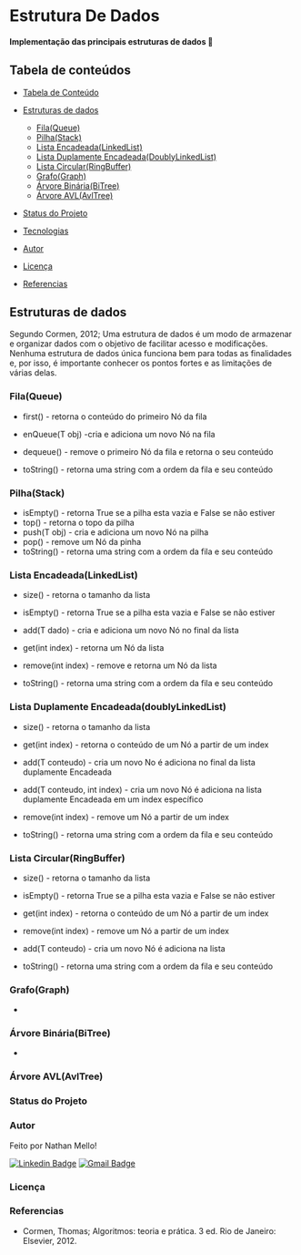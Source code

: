# Estrutura De Dados

#### Implementação das principais estruturas de dados 🎲 



## Tabela de conteúdos

   * [Tabela de Conteúdo](#tabela-de-conteúdos)

   * [Estruturas de dados](#estruturas-de-dados)
     
      * [Fila(Queue)](#fila(queue))
      * [Pilha(Stack)](#pilha(Stack))
      * [Lista Encadeada(LinkedList)](#lista-encadeada(LinkedList))
      * [Lista Duplamente Encadeada(DoublyLinkedList)](#lista-duplamente-encadeada(doublyLinkedList))
      * [Lista Circular(RingBuffer)](#lista-circular(RingBuffer))
      * [Grafo(Graph)](#Grafo(Graph))
      * [Árvore Binária(BiTree)](#árvore-binária(BiTree))
      * [Árvore AVL(AvlTree)](#árvore-AVL(AvlTree))
      
   * [Status do Projeto](#status-do-projeto)

   * [Tecnologias](#tecnologias)

* [Autor](#autor)

* [Licença](#licença)
  
* [Referencias](#referencias)
  
  
  

## Estruturas de dados

Segundo Cormen, 2012; Uma estrutura de dados é um modo de armazenar e organizar dados com o objetivo de facilitar acesso e modificações. Nenhuma estrutura de dados única funciona bem para todas as finalidades e, por isso, é importante conhecer os pontos fortes e as limitações de várias delas.

### Fila(Queue)

- first() - retorna o conteúdo do  primeiro Nó da fila

- enQueue(T obj) -cria e adiciona um novo Nó na fila

- dequeue() - remove o primeiro Nó da fila  e retorna o seu conteúdo

- toString() - retorna uma string com a ordem da fila e seu conteúdo

### Pilha(Stack)

- isEmpty() - retorna True se a pilha esta vazia e False se não estiver
- top() - retorna o topo da pilha
- push(T obj) -  cria e adiciona um novo Nó na pilha
- pop() - remove um Nó da pinha
- toString() - retorna uma string com a ordem da fila e seu conteúdo

### Lista Encadeada(LinkedList)

- size() - retorna o tamanho da lista

- isEmpty() - retorna True se a pilha esta vazia e False se não estiver

- add(T dado) - cria e adiciona um novo Nó no final da lista

- get(int index) - retorna um Nó da lista

- remove(int index) -  remove e retorna um Nó da lista

- toString() - retorna uma string com a ordem da fila e seu conteúdo

  

### Lista Duplamente Encadeada(doublyLinkedList)

- size() - retorna o tamanho da lista

- get(int index) - retorna o conteúdo de um Nó a partir de um index

- add(T conteudo) - cria um novo No é adiciona no final da lista duplamente Encadeada 

- add(T conteudo, int index) - cria um novo Nó é adiciona na lista duplamente Encadeada em um index específico

- remove(int index) - remove um Nó a partir de um index

- toString() - retorna uma string com a ordem da fila e seu conteúdo

  

### Lista Circular(RingBuffer)


  - size() - retorna o tamanho da lista

  - isEmpty() - retorna True se a pilha esta vazia e False se não estiver

  - get(int index) - retorna o conteúdo de um Nó a partir de um index

  - remove(int index) - remove um Nó a partir de um index

  - add(T conteudo) - cria um novo Nó é adiciona na lista

  - toString() - retorna uma string com a ordem da fila e seu conteúdo

    

### Grafo(Graph)


  - 


### Árvore Binária(BiTree)


  - 

### Árvore AVL(AvlTree)



### Status do Projeto

### Autor

Feito por Nathan Mello!

[![Linkedin Badge](https://img.shields.io/badge/Linkedin-Nathan%20Mello-blue)](https://www.linkedin.com/in/nathanll/) [![Gmail Badge](https://img.shields.io/badge/Gmail-Nathan%20Mello-red)](mailto:nathansalesmello@gmail.com)

### Licença

### Referencias

- Cormen, Thomas; Algoritmos: teoria e prática. 3 ed. Rio de Janeiro: Elsevier, 2012.





